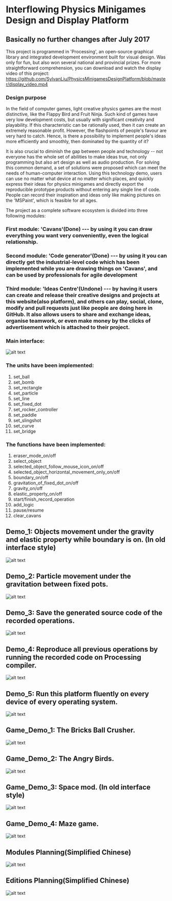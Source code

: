 # Interflowing Physics Minigames Design and Display Platform
## Basically no further changes after July 2017

This project is programmed in 'Processing', an open-source graphical library and integrated development environment built for visual design. Was only for fun, but also won several national and provincial prizes.
For more straightforward comprehension, you can download and watch the display video of this project: https://github.com/SylvanLiu/PhysicsMinigamesDesignPlatform/blob/master/display_video.mp4

### Design purpose
In the field of computer games, light creative physics games are the most distinctive, like the Flappy Bird and Fruit Ninja. Such kind of games have very low development costs, but usually with significant creativity and playability. If this characteristic can be rationally used, then it can create an extremely reasonable profit. However, the flashpoints of people's favour are very hard to catch. Hence, is there a possibility to implement people's ideas more efficiently and smoothly, then dominated by the quantity of it?

It is also crucial to diminish the gap between people and technology -- not everyone has the whole set of abilities to make ideas true, not only programming but also art design as well as audio production. For solving this common demand, a set of solutions were proposed which can meet the needs of human-computer interaction. Using this technology demo, users can use no matter what device at no matter which places, and quickly express their ideas for physics minigames and directly export the reproducible prototype products without entering any single line of code. People can record their inspiration and ideas only like making pictures on the 'MSPaint', which is feasible for all ages.

The project as a complete software ecosystem is divided into three following modules:

### First module: 'Cavans'(Done) --- by using it you can draw everything you want very conveniently, even the logical relationship.

### Second module: 'Code generator'(Done) --- by using it you can directly get the industrial-level code which has been implemented while you are drawing things on 'Cavans', and can be used by professionals for agile development

### Third module: 'Ideas Centre'(Undone) --- by having it users can create and release their creative designs and projects at this website(also platform), and others can play, social, clone, modify and pull requests just like people are doing here in GitHub. It also allows users to share and exchange ideas, organise teamwork, or even make money by the clicks of advertisement which is attached to their project.

### Main interface:
![alt text](https://github.com/SylvanLiu/PhysicsMinigamesDesignPlatform/blob/master/Display/Main_interface_v2.0.jpg)

### The units have been implemented:

1. set_ball
2. set_bomb
3. set_rectangle
4. set_particle
5. set_line
6. set_fixed_dot
7. set_rocker_controller
8. set_paddle
9. set_slingshot
10. set_curve
11. set_bridge

### The functions have been implemented:

1. eraser_mode_on/off 
2. select_object
3. selected_object_follow_mouse_icon_on/off
4. selected_object_horizontal_movement_only_on/off
5. boundary_on/off
6. gravitation_of_fixed_dot_on/off
7. gravity_on/off
8. elastic_property_on/off
9. start/finish_record_operation
10. add_logic
11. pause/resume
12. clear_cavans

## Demo_1: Objects movement under the gravity and elastic property while boundary is on. (In old interface style)
![alt text](https://github.com/SylvanLiu/PhysicsMinigamesDesignPlatform/blob/master/Display/game_demo_4.gif)

## Demo_2: Particle movement under the gravitation between fixed pots.
![alt text](https://github.com/SylvanLiu/PhysicsMinigamesDesignPlatform/blob/master/Display/Particle_gravatation.gif)

## Demo_3: Save the generated source code of the recorded operations.
![alt text](https://github.com/SylvanLiu/PhysicsMinigamesDesignPlatform/blob/master/Display/Code_generator.gif)

## Demo_4: Reproduce all previous operations by running the recorded code on Processing compiler. 
![alt text](https://github.com/SylvanLiu/PhysicsMinigamesDesignPlatform/blob/master/Display/Reproduce_project.gif)

## Demo_5: Run this platform fluently on every device of every operating system.
![alt text](https://github.com/SylvanLiu/PhysicsMinigamesDesignPlatform/blob/master/Display/Cross_platform.gif)



## Game_Demo_1: The Bricks Ball Crusher.
![alt text](https://github.com/SylvanLiu/PhysicsMinigamesDesignPlatform/blob/master/Display/Game_demo_1.jpg)

## Game_Demo_2: The Angry Birds.
![alt text](https://github.com/SylvanLiu/PhysicsMinigamesDesignPlatform/blob/master/Display/game_demo_5.jpg)

## Game_Demo_3: Space mod. (In old interface style)
![alt text](https://github.com/SylvanLiu/PhysicsMinigamesDesignPlatform/blob/master/Display/Game_demo_2.gif)

## Game_Demo_4: Maze game.
![alt text](https://github.com/SylvanLiu/PhysicsMinigamesDesignPlatform/blob/master/Display/game_demo_3.gif)



## Modules Planning(Simplified Chinese)
![alt text](https://github.com/SylvanLiu/PhysicsMinigamesDesignPlatform/blob/master/Display/P3.png)

## Editions Planning(Simplified Chinese)
![alt text](https://github.com/SylvanLiu/PhysicsMinigamesDesignPlatform/blob/master/Display/P4.png)

